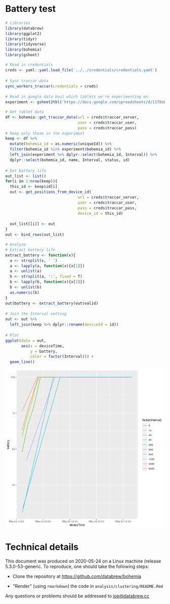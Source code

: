 Battery test
================

``` r
# Libraries
library(databrew)
library(ggplot2)
library(tidyr)
library(tidyverse)
library(bohemia)
library(gsheet)
```

``` r
# Read in credentials
creds <- yaml::yaml.load_file('../../credentials/credentials.yaml')

# Sync traccar data
sync_workers_traccar(credentials = creds)

# Read in google data bout which tablets we're experimenting on
experiment <- gsheet2tbl('https://docs.google.com/spreadsheets/d/11T8oB0NBQWiWIymx8F1dBDOlri_YPZE0CO6FnJvg5uA/edit?usp=sharing')
```

``` r
# Get tablet data
df <- bohemia::get_traccar_data(url = creds$traccar_server,
                                user = creds$traccar_user,
                                pass = creds$traccar_pass)
# Keep only those in the experiment
keep <- df %>%
  mutate(bohemia_id = as.numeric(uniqueId)) %>%
  filter(bohemia_id %in% experiment$bohemia_id) %>%
  left_join(experiment %>% dplyr::select(bohemia_id, Interval)) %>%
  dplyr::select(bohemia_id, name, Interval, status, id)

# Get battery life
out_list <- list()
for(i in 1:nrow(keep)){
  this_id <- keep$id[i]
  out <- get_positions_from_device_id(
                                url = creds$traccar_server,
                                user = creds$traccar_user,
                                pass = creds$traccar_pass,
                                device_id = this_id)

  out_list[[i]] <- out
}
out <- bind_rows(out_list)
```

``` r
# Analyze
# Extract battery life
extract_battery <- function(x){
  a <- strsplit(x, ' ')
  a <- lapply(a, function(x){x[1]})
  a <- unlist(a)
  b <- strsplit(a, ':', fixed = T)
  b <- lapply(b, function(x){x[2]})
  b <- unlist(b)
  as.numeric(b)
}
out$battery <- extract_battery(out$valid)

# Join the Interval setting
out <- out %>%
  left_join(keep %>% dplyr::rename(deviceId = id))

# Plot
ggplot(data = out,
       aes(x = deviceTime,
           y = battery,
           color = factor(Interval))) +
  geom_line()
```

![](figures/unnamed-chunk-4-1.png)<!-- -->

# Technical details

This document was produced on 2020-05-24 on a Linux machine (release
5.3.0-53-generic. To reproduce, one should take the following steps:

  - Clone the repository at <https://github.com/databrew/bohemia>

  - “Render” (using `rmarkdown`) the code in
    `analysis/clustering/README.Rmd`

Any questions or problems should be addressed to <joe@databrew.cc>
